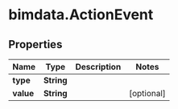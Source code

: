 # bimdata.ActionEvent

## Properties
Name | Type | Description | Notes
------------ | ------------- | ------------- | -------------
**type** | **String** |  | 
**value** | **String** |  | [optional] 


